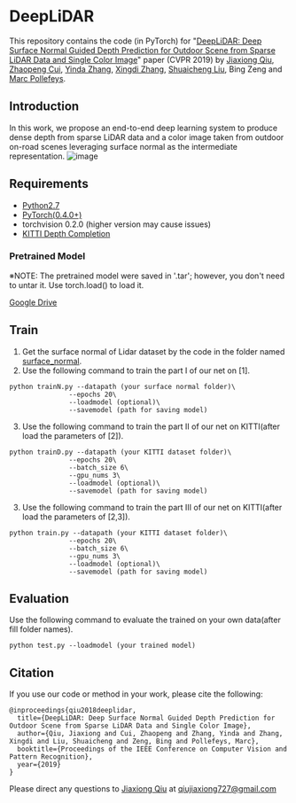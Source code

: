 # DeepLiDAR
This repository contains the code (in PyTorch) for "[DeepLiDAR: Deep Surface Normal Guided Depth Prediction for Outdoor Scene
from Sparse LiDAR Data and Single Color Image](https://arxiv.org/pdf/1812.00488.pdf)" paper (CVPR 2019) by [Jiaxiong Qiu](https://jiaxiongq.github.io/), [Zhaopeng Cui](https://zhpcui.github.io/), [Yinda Zhang](https://www.zhangyinda.com/), [Xingdi Zhang](https://github.com/crazyzxd), [Shuaicheng Liu](http://www.liushuaicheng.org/), Bing Zeng and [Marc Pollefeys](https://www.inf.ethz.ch/personal/marc.pollefeys/index.html).
## Introduction
In this work, we propose an end-to-end deep learning system to produce dense depth from sparse LiDAR data and a color image taken from outdoor on-road scenes leveraging surface normal as the intermediate representation.
![image](https://github.com/JiaxiongQ/Need2Adjust/blob/master/pipline.PNG)
## Requirements
- [Python2.7](https://www.python.org/downloads/)
- [PyTorch(0.4.0+)](http://pytorch.org)
- torchvision 0.2.0 (higher version may cause issues)
- [KITTI Depth Completion](http://www.cvlibs.net/datasets/kitti/eval_depth.php?benchmark=depth_completion)
### Pretrained Model
※NOTE: The pretrained model were saved in '.tar'; however, you don't need to untar it. Use torch.load() to load it.

[Google Drive](https://drive.google.com/file/d/1eaOCtl_CGzqqqJDbVawsdniND255ZaP8/view?usp=sharing)
## Train
1. Get the surface normal of Lidar dataset by the code in the folder named [surface_normal](https://github.com/crazyzxd).
2. Use the following command to train the part I of our net on [1].
```
python trainN.py --datapath (your surface normal folder)\
               --epochs 20\
               --loadmodel (optional)\
               --savemodel (path for saving model)
```
3. Use the following command to train the part II of our net on KITTI(after load the parameters of [2]).
```
python trainD.py --datapath (your KITTI dataset folder)\
               --epochs 20\
               --batch_size 6\
               --gpu_nums 3\
               --loadmodel (optional)\
               --savemodel (path for saving model)
```
3. Use the following command to train the part III of our net on KITTI(after load the parameters of [2,3]).
```
python train.py --datapath (your KITTI dataset folder)\
               --epochs 20\
               --batch_size 6\
               --gpu_nums 3\
               --loadmodel (optional)\
               --savemodel (path for saving model)
```
## Evaluation
Use the following command to evaluate the trained on your own data(after fill folder names).
```
python test.py --loadmodel (your trained model)
```
## Citation 
If you use our code or method in your work, please cite the following:
```
@inproceedings{qiu2018deeplidar,
  title={DeepLiDAR: Deep Surface Normal Guided Depth Prediction for Outdoor Scene from Sparse LiDAR Data and Single Color Image},
  author={Qiu, Jiaxiong and Cui, Zhaopeng and Zhang, Yinda and Zhang, Xingdi and Liu, Shuaicheng and Zeng, Bing and Pollefeys, Marc},
  booktitle={Proceedings of the IEEE Conference on Computer Vision and Pattern Recognition},
  year={2019}
}
```
Please direct any questions to [Jiaxiong Qiu](https://jiaxiongq.github.io/) at qiujiaxiong727@gmail.com

